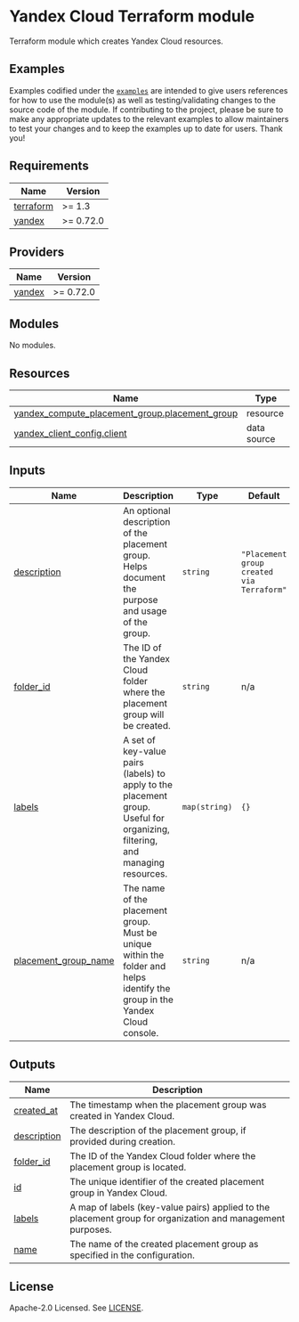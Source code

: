 # Yandex Cloud <RESOURCE> Terraform module

Terraform module which creates Yandex Cloud <RESOURCE> resources.

## Examples

Examples codified under
the [`examples`](https://github.com/terraform-yacloud-modules/terraform-yandex-module-template/tree/main/examples) are intended
to give users references for how to use the module(s) as well as testing/validating changes to the source code of the
module. If contributing to the project, please be sure to make any appropriate updates to the relevant examples to allow
maintainers to test your changes and to keep the examples up to date for users. Thank you!

<!-- BEGINNING OF PRE-COMMIT-TERRAFORM DOCS HOOK -->
## Requirements

| Name | Version |
|------|---------|
| <a name="requirement_terraform"></a> [terraform](#requirement\_terraform) | >= 1.3 |
| <a name="requirement_yandex"></a> [yandex](#requirement\_yandex) | >= 0.72.0 |

## Providers

| Name | Version |
|------|---------|
| <a name="provider_yandex"></a> [yandex](#provider\_yandex) | >= 0.72.0 |

## Modules

No modules.

## Resources

| Name | Type |
|------|------|
| [yandex_compute_placement_group.placement_group](https://registry.terraform.io/providers/yandex-cloud/yandex/latest/docs/resources/compute_placement_group) | resource |
| [yandex_client_config.client](https://registry.terraform.io/providers/yandex-cloud/yandex/latest/docs/data-sources/client_config) | data source |

## Inputs

| Name | Description | Type | Default | Required |
|------|-------------|------|---------|:--------:|
| <a name="input_description"></a> [description](#input\_description) | An optional description of the placement group. Helps document the purpose and usage of the group. | `string` | `"Placement group created via Terraform"` | no |
| <a name="input_folder_id"></a> [folder\_id](#input\_folder\_id) | The ID of the Yandex Cloud folder where the placement group will be created. | `string` | n/a | yes |
| <a name="input_labels"></a> [labels](#input\_labels) | A set of key-value pairs (labels) to apply to the placement group. Useful for organizing, filtering, and managing resources. | `map(string)` | `{}` | no |
| <a name="input_placement_group_name"></a> [placement\_group\_name](#input\_placement\_group\_name) | The name of the placement group. Must be unique within the folder and helps identify the group in the Yandex Cloud console. | `string` | n/a | yes |

## Outputs

| Name | Description |
|------|-------------|
| <a name="output_created_at"></a> [created\_at](#output\_created\_at) | The timestamp when the placement group was created in Yandex Cloud. |
| <a name="output_description"></a> [description](#output\_description) | The description of the placement group, if provided during creation. |
| <a name="output_folder_id"></a> [folder\_id](#output\_folder\_id) | The ID of the Yandex Cloud folder where the placement group is located. |
| <a name="output_id"></a> [id](#output\_id) | The unique identifier of the created placement group in Yandex Cloud. |
| <a name="output_labels"></a> [labels](#output\_labels) | A map of labels (key-value pairs) applied to the placement group for organization and management purposes. |
| <a name="output_name"></a> [name](#output\_name) | The name of the created placement group as specified in the configuration. |
<!-- END OF PRE-COMMIT-TERRAFORM DOCS HOOK -->

## License

Apache-2.0 Licensed.
See [LICENSE](https://github.com/terraform-yacloud-modules/terraform-yandex-module-template/blob/main/LICENSE).
